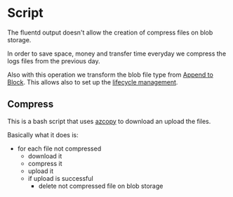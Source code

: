 # Script

The fluentd output doesn't allow the creation of compress files on blob storage.

In order to save space, money and transfer time everyday we compress the logs files from the previous day.

Also with this operation we transform the blob file type from [Append to Block](https://docs.microsoft.com/en-us/rest/api/storageservices/understanding-block-blobs--append-blobs--and-page-blobs). This allows also to set up the [lifecycle management](https://docs.microsoft.com/en-us/azure/storage/blobs/storage-lifecycle-management-concepts?tabs=azure-portal).

## Compress 

This is a bash script that uses [azcopy](https://docs.microsoft.com/en-us/azure/storage/common/storage-use-azcopy-v10) to download an upload the files.

Basically what it does is:

- for each file not compressed
  - download it
  - compress it
  - upload it
  - if upload is successful 
    - delete not compressed file on blob storage
